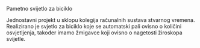 Pametno svijetlo za biciklo

Jednostavni projekt u sklopu kolegija računalnih sustava stvarnog vremena.
Realizirano je svjetlo za biciklo koje se automatski pali ovisno o količini osvjetljenja, također imamo žmigavce koji ovisno o nagetosti žiroskopa svijetle.
